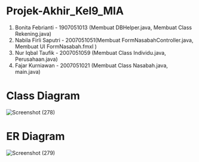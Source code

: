 # Projek-Akhir_Kel9_MIA

1. Bonita Febrianti - 1907051013  (Membuat DBHelper.java, Membuat Class Rekening.java)
2. Nabila Firli Saputri - 2007051051(Membuat FormNasabahController.java, Membuat UI FormNasabah.fmxl )
3. Nur Iqbal Taufik - 2007051059 (Membuat Class Individu.java, Perusahaan.java)
5. Fajar Kurniawan - 2007051021 (Membuat Class Nasabah.java, main.java)

# Class Diagram
![Screenshot (278)](https://user-images.githubusercontent.com/95564998/147454083-b40fcc6f-f7ad-48f3-8516-03c735febab8.png)

# ER Diagram
![Screenshot (279)](https://user-images.githubusercontent.com/95564998/147454219-e4d56e30-1b46-4f1a-a21a-5efee83a72f0.png)



